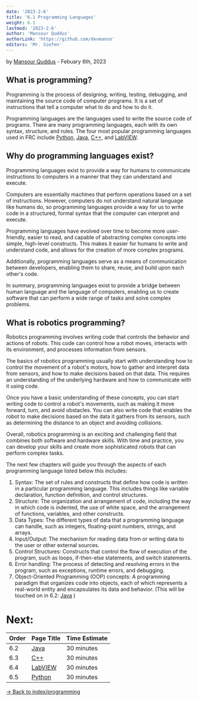 ```yaml
---
date: '2023-2-6'
title: '6.1 Programming Languages'
weight: 6.1
lastmod: '2023-2-6'
author: 'Mansour Quddus'
authorLink: 'https://github.com/devmanso'
editors: 'Mr. Siefen'
---
```

by [Mansour Quddus](https://github.com/devmanso) - Febuary 6th, 2023

## What is programming?

Programming is the process of designing, writing, testing, debugging, and maintaining the source code of computer programs. It is a set of instructions that tell a computer what to do and how to do it.

Programming languages are the languages used to write the source code of programs. There are many programming languages, each with its own syntax, structure, and rules. The four most popular programming languages used in FRC include [Python](https://www.python.org/), [Java](https://www.java.com/en/download/help/whatis_java.html), [C++](https://www.w3schools.com/cpp/cpp_intro.asp), and [LabVIEW](https://www.ni.com/en-us/shop/labview.html).

## Why do programming languages exist?

Programming languages exist to provide a way for humans to communicate instructions to computers in a manner that they can understand and execute.

Computers are essentially machines that perform operations based on a set of instructions. However, computers do not understand natural language like humans do, so programming languages provide a way for us to write code in a structured, formal syntax that the computer can interpret and execute.

Programming languages have evolved over time to become more user-friendly, easier to read, and capable of abstracting complex concepts into simple, high-level constructs. This makes it easier for humans to write and understand code, and allows for the creation of more complex programs.

Additionally, programming languages serve as a means of communication between developers, enabling them to share, reuse, and build upon each other's code.

In summary, programming languages exist to provide a bridge between human language and the language of computers, enabling us to create software that can perform a wide range of tasks and solve complex problems.

## What is robotics programming?

Robotics programming involves writing code that controls the behavior and actions of robots. This code can control how a robot moves, interacts with its environment, and processes information from sensors.

The basics of robotics programming usually start with understanding how to control the movement of a robot's motors, how to gather and interpret data from sensors, and how to make decisions based on that data. This requires an understanding of the underlying hardware and how to communicate with it using code.

Once you have a basic understanding of these concepts, you can start writing code to control a robot's movements, such as making it move forward, turn, and avoid obstacles. You can also write code that enables the robot to make decisions based on the data it gathers from its sensors, such as determining the distance to an object and avoiding collisions.

Overall, robotics programming is an exciting and challenging field that combines both software and hardware skills. With time and practice, you can develop your skills and create more sophisticated robots that can perform complex tasks.

The next few chapters will guide you through the aspects of each programming language listed below this includes:

1. Syntax: The set of rules and constructs that define how code is written in a particular programming language. This includes things like variable declaration, function definition, and control structures.
2. Structure: The organization and arrangement of code, including the way in which code is indented, the use of white space, and the arrangement of functions, variables, and other constructs.
3. Data Types: The different types of data that a programming language can handle, such as integers, floating-point numbers, strings, and arrays.
4. Input/Output: The mechanism for reading data from or writing data to the user or other external sources.
5. Control Structures: Constructs that control the flow of execution of the program, such as loops, if-then-else statements, and switch statements.
6. Error handling: The process of detecting and resolving errors in the program, such as exceptions, runtime errors, and debugging.
7. Object-Oriented Programming (OOP) concepts: A programming paradigm that organizes code into objects, each of which represents a real-world entity and encapsulates its data and behavior. (This will be touched on in 6.2: [Java](/content/programming/java.md) )

# Next:
| Order | Page Title | Time Estimate |
| --- | --- | --- |
| 6.2 | [Java](/programming/java/) | 30 minutes |
| 6.3 | [C++](/programming/cpp/) | 30 minutes |
| 6.4 | [LabVIEW](/programming/labview/) | 30 minutes |
| 6.5 | [Python](/programming/python/) | 30 minutes |

[-> Back to index/programming](/programming)
